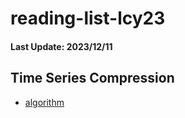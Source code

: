 # reading-list-lcy23

#### Last Update: 2023/12/11

## Time Series Compression
 - [algorithm](./ts_compression/algorithm.md)